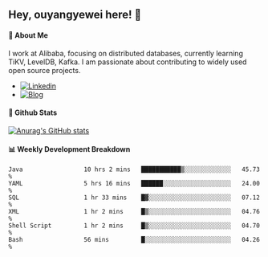 ## Hey, ouyangyewei here! :wave:

#### :rocket: About Me
I work at Alibaba, focusing on distributed databases, currently learning TiKV, LevelDB, Kafka. I am passionate about contributing to widely used open source projects.

- [![Linkedin](https://img.shields.io/badge/LinkedIn-ouyangyewei-blue)](https://www.linkedin.com/in/ouyangyewei/)
- [![Blog](https://img.shields.io/badge/Blog-yeweiouyang-orange)](https://blog.csdn.net/yeweiouyang)

#### :star2: Github Stats
[![Anurag's GitHub stats](https://github-readme-stats.vercel.app/api?username=ouyangyewei&show_icons=true&cache_seconds=3600&theme=tokyonight)](https://github.com/anuraghazra/github-readme-stats)

#### :bar_chart: Weekly Development Breakdown
<!--START_SECTION:waka-->

```text
Java                 10 hrs 2 mins   ███████████▒░░░░░░░░░░░░░   45.73 %
YAML                 5 hrs 16 mins   ██████░░░░░░░░░░░░░░░░░░░   24.00 %
SQL                  1 hr 33 mins    █▓░░░░░░░░░░░░░░░░░░░░░░░   07.12 %
XML                  1 hr 2 mins     █▒░░░░░░░░░░░░░░░░░░░░░░░   04.76 %
Shell Script         1 hr 2 mins     █▒░░░░░░░░░░░░░░░░░░░░░░░   04.70 %
Bash                 56 mins         █░░░░░░░░░░░░░░░░░░░░░░░░   04.26 %
```

<!--END_SECTION:waka-->
